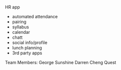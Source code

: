 
HR app
- automated attendance
- pairing
- syllabus
- calendar
- chatt
- social info/profile
- lunch planning
- 3rd party apps


Team Members:
George
Sunshine
Darren
Cheng
Quest

